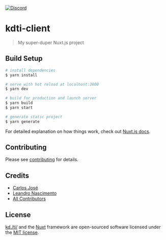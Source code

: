 [![Discord](https://img.shields.io/discord/730842961440538684?label=Discord)](https://discord.gg/74398W)

# kdti-client

> My super-duper Nuxt.js project

## Build Setup

``` bash
# install dependencies
$ yarn install

# serve with hot reload at localhost:3000
$ yarn dev

# build for production and launch server
$ yarn build
$ yarn start

# generate static project
$ yarn generate
```

For detailed explanation on how things work, check out [Nuxt.js docs](https://nuxtjs.org).

## Contributing

Please see [contributing](contributing.md) for details.

## Credits

- [Carlos José](https://github.com/carlosxjm)
- [Leandro Nascimento](https://github.com/leandronascimento)
- [All Contributors](../../contributors)

## License

[kd./ti/](https://kdti.dev) and the [Nuxt](https://nuxtjs.org/) framework are open-sourced software licensed under the [MIT license](license.md).

